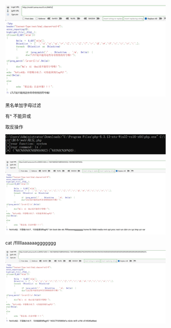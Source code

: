 ![img](./assets/wps426.jpg)

黑名单加字母过滤

有^ 不能异或

取反操作

![img](./assets/wps427.jpg) 

 

![img](./assets/wps428.jpg) 

cat /flllllaaaaaaggggggg 

 

 

![img](./assets/wps429.jpg) 

 
